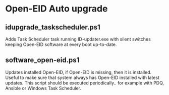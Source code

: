 # Open-EID Auto upgrade

## idupgrade_taskscheduler.ps1
Adds Task Scheduler task running ID-updater.exe with silent switches keeping Open-EID software at every boot up-to-date.

## software_open-eid.ps1
Updates installed Open-EID, if Open-EID is missing, then it is installed. Useful to make sure that system always has Open-EID installed with latest updates. This script should be executed periodically.. for example with PDQ, Ansible or Windows Task Scheduler.
